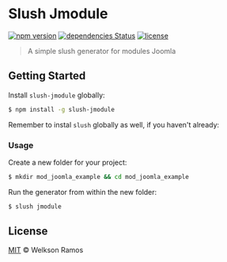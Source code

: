 # Slush Jmodule 

[![npm version](https://img.shields.io/npm/v/slush-jmodule.svg)](https://www.npmjs.com/package/slush-jmodule) [![dependencies Status](https://david-dm.org/welksonramos/slush-jmodule/status.svg)](https://david-dm.org/welksonramos/slush-jmodule) [![license](https://img.shields.io/npm/l/slush-jmodule.svg?style=flat)](https://raw.github.com/welksonramos/slush-jmodule/blob/master/LICENSE)

> A simple slush generator for modules Joomla

## Getting Started

Install `slush-jmodule` globally:

```bash
$ npm install -g slush-jmodule
```

Remember to instal `slush` globally as well, if you haven't already:

### Usage

Create a new folder for your project:

```bash
$ mkdir mod_joomla_example && cd mod_joomla_example
```

Run the generator from within the new folder:

```bash
$ slush jmodule
```

## License

[MIT](LICENSE) &copy; Welkson Ramos
